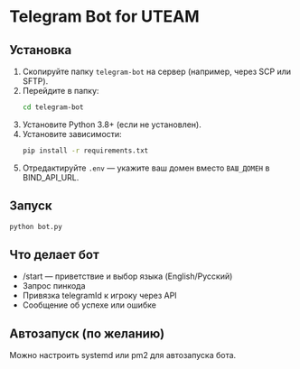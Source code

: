 # Telegram Bot for UTEAM

## Установка

1. Скопируйте папку `telegram-bot` на сервер (например, через SCP или SFTP).
2. Перейдите в папку:
   ```sh
   cd telegram-bot
   ```
3. Установите Python 3.8+ (если не установлен).
4. Установите зависимости:
   ```sh
   pip install -r requirements.txt
   ```
5. Отредактируйте `.env` — укажите ваш домен вместо `ВАШ_ДОМЕН` в BIND_API_URL.

## Запуск

```sh
python bot.py
```

## Что делает бот
- /start — приветствие и выбор языка (English/Русский)
- Запрос пинкода
- Привязка telegramId к игроку через API
- Сообщение об успехе или ошибке

## Автозапуск (по желанию)
Можно настроить systemd или pm2 для автозапуска бота. 